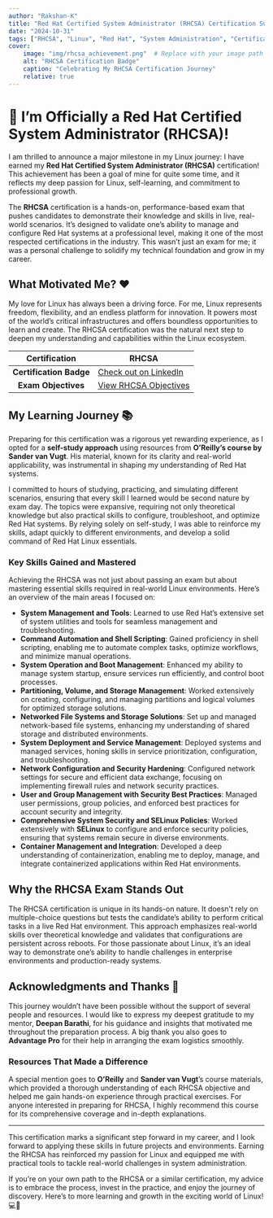```yaml
---
author: "Rakshan-K"
title: "Red Hat Certified System Administrator (RHCSA) Certification Success"
date: "2024-10-31"
tags: ["RHCSA", "Linux", "Red Hat", "System Administration", "Certification", "Linux Skills"]
cover: 
    image: "img/rhcsa_achievement.png"  # Replace with your image path or link
    alt: "RHCSA Certification Badge"
    caption: "Celebrating My RHCSA Certification Journey"
    relative: true
---
```


# 🎉 I’m Officially a Red Hat Certified System Administrator (RHCSA)!

I am thrilled to announce a major milestone in my Linux journey: I have earned my **Red Hat Certified System Administrator (RHCSA)** certification! This achievement has been a goal of mine for quite some time, and it reflects my deep passion for Linux, self-learning, and commitment to professional growth. 

The **RHCSA** certification is a hands-on, performance-based exam that pushes candidates to demonstrate their knowledge and skills in live, real-world scenarios. It’s designed to validate one’s ability to manage and configure Red Hat systems at a professional level, making it one of the most respected certifications in the industry. This wasn’t just an exam for me; it was a personal challenge to solidify my technical foundation and grow in my career. 

## What Motivated Me? ❤️

My love for Linux has always been a driving force. For me, Linux represents freedom, flexibility, and an endless platform for innovation. It powers most of the world’s critical infrastructures and offers boundless opportunities to learn and create. The RHCSA certification was the natural next step to deepen my understanding and capabilities within the Linux ecosystem. 

| **Certification** | RHCSA |
|:--------------:|---------------------------------------------------- |
| **Certification Badge** | [Check out on LinkedIn](https://lnkd.in/gQG75hCR) |
| **Exam Objectives** | [View RHCSA Objectives](https://www.redhat.com/en/services/training/ex200-red-hat-certified-system-administrator-rhcsa-exam?section=objectives) |

## My Learning Journey 📚

Preparing for this certification was a rigorous yet rewarding experience, as I opted for a **self-study approach** using resources from **O’Reilly’s course by Sander van Vugt**. His material, known for its clarity and real-world applicability, was instrumental in shaping my understanding of Red Hat systems. 

I committed to hours of studying, practicing, and simulating different scenarios, ensuring that every skill I learned would be second nature by exam day. The topics were expansive, requiring not only theoretical knowledge but also practical skills to configure, troubleshoot, and optimize Red Hat systems. By relying solely on self-study, I was able to reinforce my skills, adapt quickly to different environments, and develop a solid command of Red Hat Linux essentials.

### Key Skills Gained and Mastered

Achieving the RHCSA was not just about passing an exam but about mastering essential skills required in real-world Linux environments. Here’s an overview of the main areas I focused on:

- **System Management and Tools**: Learned to use Red Hat’s extensive set of system utilities and tools for seamless management and troubleshooting.
- **Command Automation and Shell Scripting**: Gained proficiency in shell scripting, enabling me to automate complex tasks, optimize workflows, and minimize manual operations.
- **System Operation and Boot Management**: Enhanced my ability to manage system startup, ensure services run efficiently, and control boot processes.
- **Partitioning, Volume, and Storage Management**: Worked extensively on creating, configuring, and managing partitions and logical volumes for optimized storage solutions.
- **Networked File Systems and Storage Solutions**: Set up and managed network-based file systems, enhancing my understanding of shared storage and distributed environments.
- **System Deployment and Service Management**: Deployed systems and managed services, honing skills in service prioritization, configuration, and troubleshooting.
- **Network Configuration and Security Hardening**: Configured network settings for secure and efficient data exchange, focusing on implementing firewall rules and network security practices.
- **User and Group Management with Security Best Practices**: Managed user permissions, group policies, and enforced best practices for account security and integrity.
- **Comprehensive System Security and SELinux Policies**: Worked extensively with **SELinux** to configure and enforce security policies, ensuring that systems remain secure in diverse environments.
- **Container Management and Integration**: Developed a deep understanding of containerization, enabling me to deploy, manage, and integrate containerized applications within Red Hat environments.

## Why the RHCSA Exam Stands Out

The RHCSA certification is unique in its hands-on nature. It doesn't rely on multiple-choice questions but tests the candidate’s ability to perform critical tasks in a live Red Hat environment. This approach emphasizes real-world skills over theoretical knowledge and validates that configurations are persistent across reboots. For those passionate about Linux, it’s an ideal way to demonstrate one’s ability to handle challenges in enterprise environments and production-ready systems.

## Acknowledgments and Thanks 🤝

This journey wouldn’t have been possible without the support of several people and resources. I would like to express my deepest gratitude to my mentor, **Deepan Barathi**, for his guidance and insights that motivated me throughout the preparation process. A big thank you also goes to **Advantage Pro** for their help in arranging the exam logistics smoothly.

### Resources That Made a Difference
A special mention goes to **O’Reilly** and **Sander van Vugt**’s course materials, which provided a thorough understanding of each RHCSA objective and helped me gain hands-on experience through practical exercises. For anyone interested in preparing for RHCSA, I highly recommend this course for its comprehensive coverage and in-depth explanations.

---

This certification marks a significant step forward in my career, and I look forward to applying these skills in future projects and environments. Earning the RHCSA has reinforced my passion for Linux and equipped me with practical tools to tackle real-world challenges in system administration. 

If you’re on your own path to the RHCSA or a similar certification, my advice is to embrace the process, invest in the practice, and enjoy the journey of discovery. Here’s to more learning and growth in the exciting world of Linux! 💻🐧

